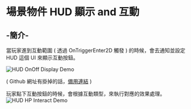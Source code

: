 # 場景物件 HUD 顯示 and 互動

## -簡介-
當玩家進到互動範圍 ( 透過 OnTriggerEnter2D 觸發 ) 的時候，會去通知並設定 HUD 這個 UI 來顯示互動按鈕。

![HUD OnOff Display Demo](https://i.ibb.co/LS8Mq9L/HUD-On-Off-Display-Demo.gif)

( Github 網址有掛掉的話，[備用連結](https://i.ibb.co/LS8Mq9L/HUD-On-Off-Display-Demo.gif) )


玩家點下互動按鈕的時候，會根據互動類型，來執行對應的效果處理。
![HUD HP Interact Demo](https://i.ibb.co/3kzJ02P/HUD-HP-Interact-Demo.gif)